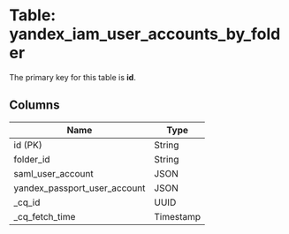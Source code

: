 # Table: yandex_iam_user_accounts_by_folder


The primary key for this table is **id**.


## Columns
| Name          | Type          |
| ------------- | ------------- |
|id (PK)|String|
|folder_id|String|
|saml_user_account|JSON|
|yandex_passport_user_account|JSON|
|_cq_id|UUID|
|_cq_fetch_time|Timestamp|
